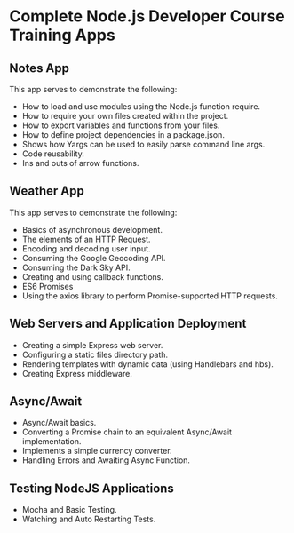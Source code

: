 # Complete Node.js Developer Course Training Apps

## Notes App

This app serves to demonstrate the following:

-   How to load and use modules using the Node.js function require.
-   How to require your own files created within the project.
-   How to export variables and functions from your files.
-   How to define project dependencies in a package.json.
-   Shows how Yargs can be used to easily parse command line args.
-   Code reusability.
-   Ins and outs of arrow functions.

## Weather App

This app serves to demonstrate the following:

-   Basics of asynchronous development.
-   The elements of an HTTP Request.
-   Encoding and decoding user input.
-   Consuming the Google Geocoding API.
-   Consuming the Dark Sky API.
-   Creating and using callback functions.
-   ES6 Promises
-   Using the axios library to perform Promise-supported HTTP requests.

## Web Servers and Application Deployment

-   Creating a simple Express web server.
-   Configuring a static files directory path.
-   Rendering templates with dynamic data (using Handlebars and hbs).
-   Creating Express middleware.

## Async/Await

-   Async/Await basics.
-   Converting a Promise chain to an equivalent Async/Await implementation.
-   Implements a simple currency converter.
-   Handling Errors and Awaiting Async Function.

## Testing NodeJS Applications

-   Mocha and Basic Testing.
-   Watching and Auto Restarting Tests.
